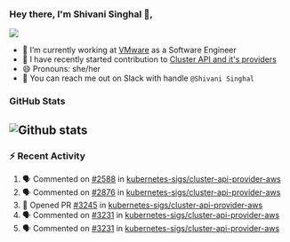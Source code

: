 ### Hey there, I'm Shivani Singhal 👋, 
![](https://komarev.com/ghpvc/?username=shivi28&color=green)

- 🔭 I’m currently working at [VMware](https://tanzu.vmware.com/) as a Software Engineer
- 👯 I have recently started contribution to [Cluster API and it's providers](https://github.com/kubernetes-sigs/cluster-api)
- 😄 Pronouns: she/her
- 💞️ You can reach me out on Slack with handle `@Shivani Singhal` 


### GitHub Stats

![Github stats](https://github-readme-stats.vercel.app/api?username=shivi28&count_private=true&show_icons=true&theme=dark&include_all_commits=true)
---

### :zap: Recent Activity

<!--START_SECTION:activity-->
1. 🗣 Commented on [#2588](https://github.com/kubernetes-sigs/cluster-api-provider-aws/issues/2588) in [kubernetes-sigs/cluster-api-provider-aws](https://github.com/kubernetes-sigs/cluster-api-provider-aws)
2. 🗣 Commented on [#2876](https://github.com/kubernetes-sigs/cluster-api-provider-aws/issues/2876) in [kubernetes-sigs/cluster-api-provider-aws](https://github.com/kubernetes-sigs/cluster-api-provider-aws)
3. 💪 Opened PR [#3245](https://github.com/kubernetes-sigs/cluster-api-provider-aws/pull/3245) in [kubernetes-sigs/cluster-api-provider-aws](https://github.com/kubernetes-sigs/cluster-api-provider-aws)
4. 🗣 Commented on [#3231](https://github.com/kubernetes-sigs/cluster-api-provider-aws/issues/3231) in [kubernetes-sigs/cluster-api-provider-aws](https://github.com/kubernetes-sigs/cluster-api-provider-aws)
5. 🗣 Commented on [#3231](https://github.com/kubernetes-sigs/cluster-api-provider-aws/issues/3231) in [kubernetes-sigs/cluster-api-provider-aws](https://github.com/kubernetes-sigs/cluster-api-provider-aws)
<!--END_SECTION:activity-->

